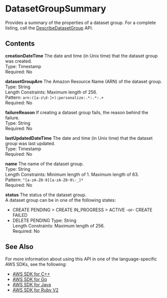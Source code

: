 # DatasetGroupSummary<a name="API_DatasetGroupSummary"></a>

Provides a summary of the properties of a dataset group\. For a complete listing, call the [DescribeDatasetGroup](API_DescribeDatasetGroup.md) API\.

## Contents<a name="API_DatasetGroupSummary_Contents"></a>

 **creationDateTime**   <a name="personalize-Type-DatasetGroupSummary-creationDateTime"></a>
The date and time \(in Unix time\) that the dataset group was created\.  
Type: Timestamp  
Required: No

 **datasetGroupArn**   <a name="personalize-Type-DatasetGroupSummary-datasetGroupArn"></a>
The Amazon Resource Name \(ARN\) of the dataset group\.  
Type: String  
Length Constraints: Maximum length of 256\.  
Pattern: `arn:([a-z\d-]+):personalize:.*:.*:.+`   
Required: No

 **failureReason**   <a name="personalize-Type-DatasetGroupSummary-failureReason"></a>
If creating a dataset group fails, the reason behind the failure\.  
Type: String  
Required: No

 **lastUpdatedDateTime**   <a name="personalize-Type-DatasetGroupSummary-lastUpdatedDateTime"></a>
The date and time \(in Unix time\) that the dataset group was last updated\.  
Type: Timestamp  
Required: No

 **name**   <a name="personalize-Type-DatasetGroupSummary-name"></a>
The name of the dataset group\.  
Type: String  
Length Constraints: Minimum length of 1\. Maximum length of 63\.  
Pattern: `^[a-zA-Z0-9][a-zA-Z0-9\-_]*`   
Required: No

 **status**   <a name="personalize-Type-DatasetGroupSummary-status"></a>
The status of the dataset group\.  
A dataset group can be in one of the following states:  
+ CREATE PENDING > CREATE IN\_PROGRESS > ACTIVE \-or\- CREATE FAILED
+ DELETE PENDING
Type: String  
Length Constraints: Maximum length of 256\.  
Required: No

## See Also<a name="API_DatasetGroupSummary_SeeAlso"></a>

For more information about using this API in one of the language\-specific AWS SDKs, see the following:
+  [AWS SDK for C\+\+](https://docs.aws.amazon.com/goto/SdkForCpp/personalize-2018-05-22/DatasetGroupSummary) 
+  [AWS SDK for Go](https://docs.aws.amazon.com/goto/SdkForGoV1/personalize-2018-05-22/DatasetGroupSummary) 
+  [AWS SDK for Java](https://docs.aws.amazon.com/goto/SdkForJava/personalize-2018-05-22/DatasetGroupSummary) 
+  [AWS SDK for Ruby V2](https://docs.aws.amazon.com/goto/SdkForRubyV2/personalize-2018-05-22/DatasetGroupSummary) 